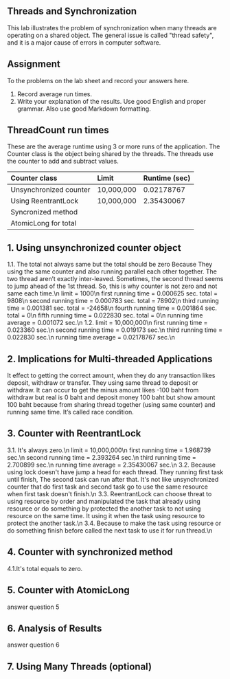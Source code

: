 ## Threads and Synchronization

This lab illustrates the problem of synchronization when many threads are operating on a shared object.  The general issue is called "thread safety", and it is a major cause of errors in computer software.

## Assignment

To the problems on the lab sheet and record your answers here.

1. Record average run times.
2. Write your explanation of the results.  Use good English and proper grammar.  Also use good Markdown formatting.

## ThreadCount run times

These are the average runtime using 3 or more runs of the application.
The Counter class is the object being shared by the threads.
The threads use the counter to add and subtract values.

| Counter class           | Limit              | Runtime (sec)   |
|:------------------------|:-------------------|-----------------|
| Unsynchronized counter  |  10,000,000        |  0.02178767     |
| Using ReentrantLock     |  10,000,000        |  2.35430067     |
| Syncronized method      |                    |                 |
| AtomicLong for total    |                    |                 |

## 1. Using unsynchronized counter object
1.1. The total not always same but the total should be zero Because They using the same counter and also running parallel each other together. The two thread aren’t exactly inter-leaved. Sometimes, the second thread seems to jump ahead of the 1st thread. So, this is why counter is not zero and not same each time.\n
limit = 1000\n
first running time =  0.000625 sec. total = 9808\n
second running time =  0.000783 sec. total = 78902\n
third running time = 0.001381 sec. total = -24658\n
fourth running time =  0.001864 sec. total = 0\n
fifth running time = 0.022830 sec. total = 0\n
running time average = 0.001072 sec.\n
1.2. limit = 10,000,000\n
first running time =  0.023360 sec.\n
second running time = 0.019173 sec.\n
third running time = 0.022830 sec.\n
running time average = 0.02178767 sec.\n

## 2. Implications for Multi-threaded Applications
It effect to getting the correct amount, when they do any transaction likes deposit, withdraw or transfer. They using same thread to deposit or withdraw. It can occur to get the minus amount likes -100 baht from withdraw but real is 0 baht and deposit money 100 baht but show amount 100 baht because from sharing thread together (using same counter) and running same time. It’s called race condition. 

## 3. Counter with ReentrantLock

3.1. It's always zero.\n
limit = 10,000,000\n
first running time = 1.968739 sec.\n
second running time = 2.393264 sec.\n
third running time = 2.700899 sec.\n
running time average = 2.35430067 sec.\n
3.2. Because using lock doesn't have jump a head for each thread. They running first task until finish, The second task can run after that. It's not like unsynchronized counter that do first task and second task go to use the same resource when first task doesn't finish.\n
3.3. ReentrantLock can choose threat to using resource by order and manipulated the task that already using resource or do something by protected the another task to not using resource on the same time. It using it when the task using resource to protect the another task.\n
3.4. Because to make the task using resource or do something finish before called the next task to use it for run thread.\n
## 4. Counter with synchronized method
4.1.It's total equals to zero.

## 5. Counter with AtomicLong

answer question 5

## 6. Analysis of Results

answer question 6

## 7. Using Many Threads (optional)

